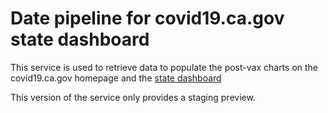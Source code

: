 # Date pipeline for covid19.ca.gov state dashboard

This service is used to retrieve data to populate the post-vax charts on the covid19.ca.gov homepage and the <a href="https://covid19.ca.gov/state-dashboard/">state dashboard</a>

This version of the service only provides a staging preview.

